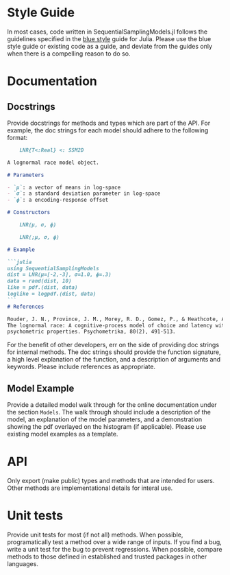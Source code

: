 # Style Guide

In most cases, code written in SequentialSamplingModels.jl follows the guidelines specified in the [blue style](https://github.com/invenia/BlueStyle) guide for Julia. Please use the blue style guide or existing code as a guide, and deviate from the guides only when there is a compelling reason to do so.

# Documentation

## Docstrings

Provide docstrings for methods and types which are part of the API. For example, the doc strings for each model should adhere to the following format:

````markdown
    LNR{T<:Real} <: SSM2D

A lognormal race model object. 

# Parameters 

- `μ`: a vector of means in log-space
- `σ`: a standard deviation parameter in log-space
- `ϕ`: a encoding-response offset

# Constructors

    LNR(μ, σ, ϕ)

    LNR(;μ, σ, ϕ)

# Example

```julia
using SequentialSamplingModels
dist = LNR(μ=[-2,-3], σ=1.0, ϕ=.3)
data = rand(dist, 10)
like = pdf.(dist, data)
loglike = logpdf.(dist, data)
```
# References

Rouder, J. N., Province, J. M., Morey, R. D., Gomez, P., & Heathcote, A. (2015). 
The lognormal race: A cognitive-process model of choice and latency with desirable 
psychometric properties. Psychometrika, 80(2), 491-513.
````

For the benefit of other developers, err on the side of providing doc strings for internal methods. The doc strings should provide the function signature, a high level explanation of the function, and a description of arguments and keywords. Please include references as appropriate. 

## Model Example

Provide a detailed model walk through for the online documentation under the section `Models`. The walk through should include a description of the model, an explanation of the model parameters, and a demonstration showing the pdf overlayed on the histogram (if applicable). Please use existing model examples as a template. 

# API

Only export (make public) types and methods that are intended for users. Other methods are implementational details for interal use. 

# Unit tests

Provide unit tests for most (if not all) methods. When possible, programatically test a method over a wide range of inputs. If you find a bug, write a unit test for the bug to prevent regressions. When possible, compare methods to those defined in established and trusted packages in other languages.  

